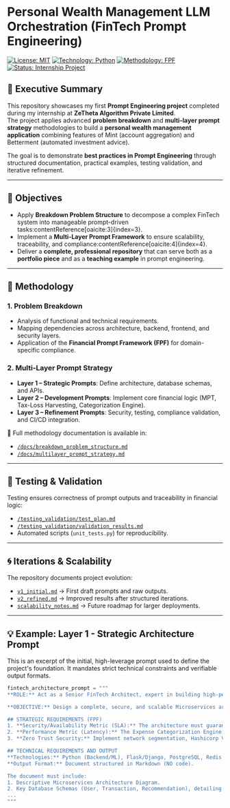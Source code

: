 # Personal Wealth Management LLM Orchestration (FinTech Prompt Engineering)

[![License: MIT](https://img.shields.io/badge/License-MIT-yellow.svg)](https://opensource.org/licenses/MIT)
[![Technology: Python](https://img.shields.io/badge/Python-3.10%2B-blue)]()
[![Methodology: FPF](https://img.shields.io/badge/Methodology-FPF%20%2B%20MultiLayer-orange)]()
[![Status: Internship Project](https://img.shields.io/badge/Status-Completed%20(ZeTheta)-informational)]()

## 📌 Executive Summary
This repository showcases my first **Prompt Engineering project** completed during my internship at **ZeTheta Algorithm Private Limited**.  
The project applies advanced **problem breakdown** and **multi-layer prompt strategy** methodologies to build a **personal wealth management application** combining features of Mint (account aggregation) and Betterment (automated investment advice).  

The goal is to demonstrate **best practices in Prompt Engineering** through structured documentation, practical examples, testing validation, and iterative refinement.

---

## 🎯 Objectives
- Apply **Breakdown Problem Structure** to decompose a complex FinTech system into manageable prompt-driven tasks:contentReference[oaicite:3]{index=3}.
- Implement a **Multi-Layer Prompt Framework** to ensure scalability, traceability, and compliance:contentReference[oaicite:4]{index=4}.
- Deliver a **complete, professional repository** that can serve both as a **portfolio piece** and as a **teaching example** in prompt engineering.

---

## 🧩 Methodology

### 1. Problem Breakdown
- Analysis of functional and technical requirements.
- Mapping dependencies across architecture, backend, frontend, and security layers.
- Application of the **Financial Prompt Framework (FPF)** for domain-specific compliance.

### 2. Multi-Layer Prompt Strategy
- **Layer 1 – Strategic Prompts**: Define architecture, database schemas, and APIs.
- **Layer 2 – Development Prompts**: Implement core financial logic (MPT, Tax-Loss Harvesting, Categorization Engine).
- **Layer 3 – Refinement Prompts**: Security, testing, compliance validation, and CI/CD integration.

📄 Full methodology documentation is available in:
- [`/docs/breakdown_problem_structure.md`](docs/breakdown_problem_structure.md)  
- [`/docs/multilayer_prompt_strategy.md`](docs/multilayer_prompt_strategy.md)  

---

## 🧪 Testing & Validation
Testing ensures correctness of prompt outputs and traceability in financial logic:
- [`/testing_validation/test_plan.md`](testing_validation/test_plan.md)  
- [`/testing_validation/validation_results.md`](testing_validation/validation_results.md)  
- Automated scripts (`unit_tests.py`) for reproducibility.

---

## 🌀 Iterations & Scalability
The repository documents project evolution:
- [`v1_initial.md`](iterations/v1_initial.md) → First draft prompts and raw outputs.
- [`v2_refined.md`](iterations/v2_refined.md) → Improved results after structured iterations.
- [`scalability_notes.md`](iterations/scalability_notes.md) → Future roadmap for larger deployments.

---

## 💡 Example: Layer 1 - Strategic Architecture Prompt

This is an excerpt of the initial, high-leverage prompt used to define the project's foundation. It mandates strict technical constraints and verifiable output formats.

```python
fintech_architecture_prompt = """
**ROLE:** Act as a Senior FinTech Architect, expert in building high-performance Robo-Advisory systems (Trading/ML) and strict regulatory compliance (PCI DSS, Zero Trust, OAuth 2.0).

**OBJECTIVE:** Design a complete, secure, and scalable Microservices architecture for a Personal Wealth Management application (Mint + Betterment).

## STRATEGIC REQUIREMENTS (FPF)
1. **Security/Availability Metric (SLA):** The architecture must guarantee **99.99% uptime** for the investment engine.
2. **Performance Metric (Latency):** The Expense Categorization Engine (ML) must process 95% of transactions in **less than 500 milliseconds**.
3. **Zero Trust Security:** Implement network segmentation, Hashicorp Vault/AWS Secrets Manager, and **AES-256** encryption for data at rest.

## TECHNICAL REQUIREMENTS AND OUTPUT
**Technologies:** Python (Backend/ML), Flask/Django, PostgreSQL, Redis, Plaid API.
**Output Format:** Document structured in Markdown (NO code).

The document must include:
1. Descriptive Microservices Architecture Diagram.
2. Key Database Schemas (User, Transaction, Recommendation), detailing hashing (Bcrypt) and encrypted fields (AES-256).
...
"""
